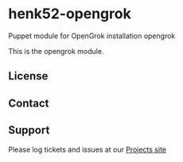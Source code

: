henk52-opengrok
===============

Puppet module for OpenGrok installation
opengrok

This is the opengrok module.

License
-------


Contact
-------


Support
-------

Please log tickets and issues at our [Projects site](http://projects.example.com)
